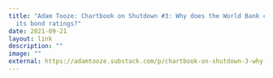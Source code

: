 ```yaml
---
title: "Adam Tooze: Chartbook on Shutdown #3: Why does the World Bank care about
  its bond ratings?"
date: 2021-09-21
layout: link
description: ""
image: ""
external: https://adamtooze.substack.com/p/chartbook-on-shutdown-3-why-does
---
```

